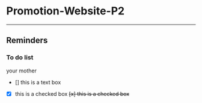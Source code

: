 # Promotion-Website-P2
----------------------
## Reminders

### To do list
your mother
- [] this is a text box
- [x] this is a checked box
<del> [x] this is a checked box <del>